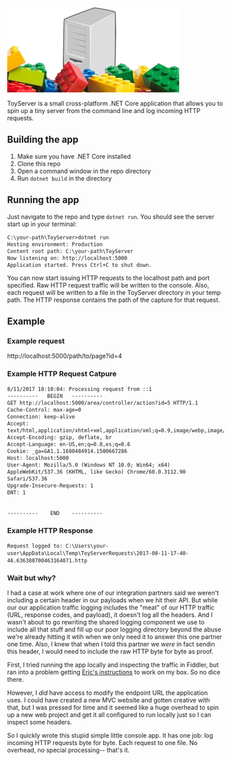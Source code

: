 ![](toy-server-header.jpg)

ToyServer is a small cross-platform .NET Core application that allows you to spin up a tiny server from the command line and log incoming HTTP requests.

## Building the app

1. Make sure you have .NET Core installed
1. Clone this repo
1. Open a command window in the repo directory
1. Run `dotnet build` in the directory

## Running the app

Just navigate to the repo and type `dotnet run`. You should see the server start up in your terminal:

```
C:\your-path\ToyServer>dotnet run
Hosting environment: Production
Content root path: C:\your-path\ToyServer
Now listening on: http://localhost:5000
Application started. Press Ctrl+C to shut down.
```

You can now start issuing HTTP requests to the localhost path and port specified. Raw HTTP request traffic will be written to the console. Also, each request will be written to a file in the ToyServer directory in your temp path. The HTTP response contains the path of the capture for that request.

## Example

### Example request

http://localhost:5000/path/to/page?id=4

### Example HTTP Request Catpure

```
8/11/2017 18:10:04: Processing request from ::1
----------   BEGIN   ----------
GET http://localhost:5000/area/controller/action?id=5 HTTP/1.1
Cache-Control: max-age=0
Connection: keep-alive
Accept: text/html,application/xhtml+xml,application/xml;q=0.9,image/webp,image/apng,*/*;q=0.8
Accept-Encoding: gzip, deflate, br
Accept-Language: en-US,en;q=0.8,es;q=0.6
Cookie: _ga=GA1.1.1680484914.1500667286
Host: localhost:5000
User-Agent: Mozilla/5.0 (Windows NT 10.0; Win64; x64) AppleWebKit/537.36 (KHTML, like Gecko) Chrome/60.0.3112.90 Safari/537.36
Upgrade-Insecure-Requests: 1
DNT: 1


----------    END    ----------
```

### Example HTTP Response 

`Request logged to: C:\Users\your-user\AppData\Local\Temp\ToyServerRequests\2017-08-11-17-40-46.636380700463164071.http`

### Wait but why?

I had a case at work where one of our integration partners said we weren't including a certain header in our payloads when we hit their API. But while our our application traffic logging includes the "meat" of our HTTP traffic (URL, response codes, and payload), it doesn't log all the headers. And I wasn't about to go rewriting the shared logging component we use to include all that stuff and fill up our poor logging directory beyond the abuse we're already hitting it wtih when we only need it to answer this one partner one time. Also, I knew that when I told this partner we _were_ in fact sendin this header, I would need to include the raw HTTP byte for byte as proof.

First, I tried running the app locally and inspecting the traffic in Fiddler, but ran into a problem getting [Eric's instructions](https://www.telerik.com/blogs/capturing-traffic-from-.net-services-with-fiddler) to work on my box. So no dice there.

However, I _did_ have access to modify the endpoint URL the application uses. I could have created a new MVC website and gotten creative with that, but I was pressed for time and it seemed like a huge overhead to spin up a new web project and get it all configured to run locally just so I can inspect some headers. 

So I quickly wrote this stupid simple little console app. It has one job: log incoming HTTP requests byte for byte. Each request to one file. No overhead, no special processing-- that's it.
